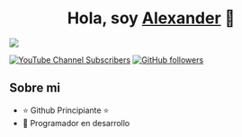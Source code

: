 <div align="center">
<h1 align="center">Hola, soy <a href="https://youtube.com/@alexanderromeroramirez">Alexander</a> 👋</h1>
</div>
<img src="https://img.freepik.com/free-vector/notion-cover-template-design_742173-15961.jpg?t=st=1731891283~exp=1731894883~hmac=c77f17e1708c751c4c183047895dc15c67cb1c0c2b2330733ed03a2df11edd47&w=1380">

[![YouTube Channel Subscribers](https://img.shields.io/youtube/channel/subscribers/UCniracvyoT-mYEJE4Nr7g3A?style=social)](https://youtube.com/@ALEXANDERROMERORAMIREZ)
[![GitHub followers](https://img.shields.io/github/followers/AlexR2006?style=social)](https://github.com/AlexR2006)

## Sobre mi

- ⭐ Github Principiante ⭐ 
- 📲 Programador en desarrollo
<br>
